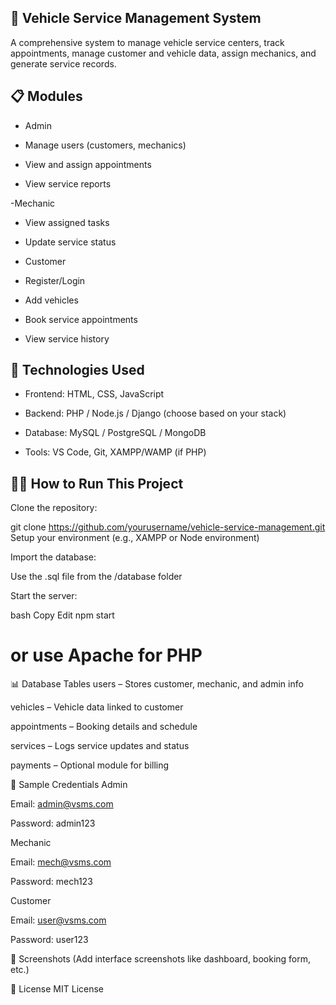 ## 🚗 Vehicle Service Management System
A comprehensive system to manage vehicle service centers, track appointments, manage customer and vehicle data, assign mechanics, and generate service records.

## 📋 Modules
- Admin

 - Manage users (customers, mechanics)

 - View and assign appointments

 - View service reports

-Mechanic

 - View assigned tasks

 - Update service status

- Customer

 - Register/Login

 - Add vehicles

 - Book service appointments

 - View service history

## 🔧 Technologies Used
- Frontend: HTML, CSS, JavaScript

- Backend: PHP / Node.js / Django (choose based on your stack)

- Database: MySQL / PostgreSQL / MongoDB

- Tools: VS Code, Git, XAMPP/WAMP (if PHP)

## 🧑‍💻 How to Run This Project
Clone the repository:

git clone https://github.com/yourusername/vehicle-service-management.git
Setup your environment (e.g., XAMPP or Node environment)

Import the database:

Use the .sql file from the /database folder

Start the server:

bash
Copy
Edit
npm start
# or use Apache for PHP
📊 Database Tables
users – Stores customer, mechanic, and admin info

vehicles – Vehicle data linked to customer

appointments – Booking details and schedule

services – Logs service updates and status

payments – Optional module for billing

🧪 Sample Credentials
Admin

Email: admin@vsms.com

Password: admin123

Mechanic

Email: mech@vsms.com

Password: mech123

Customer

Email: user@vsms.com

Password: user123

📸 Screenshots
(Add interface screenshots like dashboard, booking form, etc.)

📃 License
MIT License

